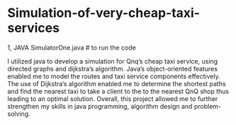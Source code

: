 # Simulation-of-very-cheap-taxi-services

1, JAVA SimulatorOne.java # to run the code


I utilized java to develop a simulation for Qnq’s cheap taxi service, using directed graphs and dijkstra’s
algorithm. Java’s object-oriented features enabled me to model the routes and taxi service components
effectively. The use of Dijkstra’s algorithm enabled me to determine the shortest paths and find the
nearest taxi to take a client to the to the nearest QnQ shop thus leading to an optimal solution. Overall,
this project allowed me to further strengthen my skills in java programming, algorithm design and
problem-solving.

